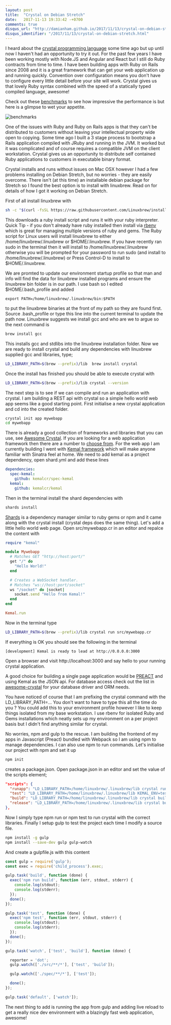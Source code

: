 ```yaml
---
layout: post
title:  "Crystal on Debian Stretch"
date:   2017-11-13 19:33:42 -+0700
comments: true
disqus_url: "http://damianham.github.io/2017/11/13/crystal-on-debian-stretch.html"
disqus_identifier: "/2017/11/13/crystal-on-debian-stretch.html"
---
```

I heard about the [crystal programming language](http://crystal-lang.org/) some time ago but up until now I haven't
had an opportunity to try it out.  For the past few years I have been working mostly with Node.JS and Angular and React but I still do Ruby contracts from time to time.  I have been building apps with Ruby on Rails since 2008 and it is a great framework that can get your web application up and running quickly.  Convention over configuration means you don't have to configure every little detail before your site will work.  Crystal gives us that lovely Ruby syntax combined with the speed of a statically typed compiled language, awesome!

Check out these [benchmarks](https://github.com/kostya/benchmarks) to see how impressive the performance is but here is a glimpse to wet your appetite.

![benchmarks](http://i.imgur.com/cjoXet6.png)

One of the issues with Ruby and Ruby on Rails apps is that they can't be distributed to customers without leaving your intellectual property wide open to copying.  Some time ago I built a 3 stage process to bootstrap a Rails application compiled with JRuby and running in the JVM.  It worked but it was complicated and of course requires a compatible JVM on the client workstation.  Crystal gives us an opportunity to distribute self contained Ruby applications to customers in executable binary format.

Crystal installs and runs without issues on Mac OSX however I had a few problems installing on Debian Stretch, but no worries - they are easily overcome.  There isn't (at this time) an installable debian package for Stretch so I found the best option is to install with linuxbrew.  Read on for details of how I got it working on Debian Stretch.

First of all install linuxbrew with
```sh
sh -c "$(curl -fsSL https://raw.githubusercontent.com/Linuxbrew/install/master/install.sh)"
```
This downloads a ruby install script and runs it with your ruby interpreter.  Quick Tip - if you don't already have ruby installed then install via [rbenv](https://github.com/rbenv/rbenv) which is great for managing multiple versions of ruby and gems.  The Ruby script for Linux users will install linuxbrew to either /home/linuxbrew/.linuxbrew or $HOME/.linuxbrew.  If you have recently ran sudo in the terminal then it will install to /home/linuxbrew/.linuxbrew otherwise you will be prompted for your password to run sudo (and install to /home/linuxbrew/.linuxbrew) or Press Control-D to install to $HOME/.linuxbrew.

We are promted to update our environment startup profile so that man and info will find the data for linuxbrew installed programs and ensure the linuxbrew bin folder is in our path.  I use bash so I edited $HOME/.bash_profile and added
```
export PATH=/home/linuxbrew/.linuxbrew/bin:$PATH
```

to put the linuxbrew binaries at the front of my path so they are found first.  Source .bash_profile or type this line into the current terminal to update the path now.  Linuxbrew suggests we install gcc and who are we to argue so the next command is
```sh
brew install gcc
```

This installs gcc and stdlibs into the linuxbrew installation folder.  Now we are ready to install crystal and build any dependencies with linuxbrew supplied gcc and libraries, type;
```sh
LD_LIBRARY_PATH=$(brew --prefix)/lib  brew install crystal
```

Once the install has finished you should be able to execute crystal with
```sh
LD_LIBRARY_PATH=$(brew --prefix)/lib crystal --version
```

The next step is to see if we can compile and run an application with crystal.  I am building a REST api with crystal so a simple hello world web app seems like a good starting point.  First initialise a new crystal application and cd into the created folder.
```sh
crystal init app mywebapp
cd mywebapp
```

There is already a good collection of frameworks and libraries that you can use, see [Awesome Crystal](https://github.com/veelenga/awesome-crystal). If you are looking for a web application framework then there are a number to [choose from](https://github.com/veelenga/awesome-crystal#web-frameworks).  For the web app I am currently building I went with [Kemal framework](http://kemalcr.com/) which will make anyone familiar with Sinatra feel at home.  We need to add kemal as a project dependency, open shard.yml and add these lines
```yaml
dependencies:
  spec-kemal:
    github: kemalcr/spec-kemal
  kemal:
    github: kemalcr/kemal
```

Then in the terminal install the shard dependencies with
```sh
shards install
```
[Shards](https://github.com/crystal-lang/shards) is a dependency manager similar to ruby gems or npm and it came along with the crystal install (crystal deps does the same thing).  Let's add a little hello world web page.  Open src/mywebapp.cr in an editor and repalce the content with

```ruby
require "kemal"

module Mywebapp
  # Matches GET "http://host:port/"
  get "/" do
    "Hello World!"
  end

  # Creates a WebSocket handler.
  # Matches "ws://host:port/socket"
  ws "/socket" do |socket|
    socket.send "Hello from Kemal!"
  end
end

Kemal.run
```
Now in the terminal type
```sh
LD_LIBRARY_PATH=$(brew --prefix)/lib crystal run src/mywebapp.cr
```

If everything is OK you should see the following in the terminal
```
[development] Kemal is ready to lead at http://0.0.0.0:3000
```
Open a browser and visit http://localhost:3000 and say hello to your running crystal application.

A good choice for building a single page application would be [PREACT](https://preactjs.com/) and using Kemal as the JSON api.  For database access check out the list in [awesome-crystal](https://github.com/veelenga/awesome-crystal) for your database driver and ORM needs.  

You have noticed of course that I am prefixing the crystal command with the LD_LIBRARY_PATH=...
You don't want to have to type this all the time do you ?  You could add this to your environment profile however I like to keep things isolated from my base workstation.  I use rbenv for isolated Ruby and Gems installations which neatly sets up my environment on a per project basis but I didn't find anything similar for crystal.

No worries, npm and gulp to the rescue.  I am building the frontend of my apps in Javascript (Preact) bundled with Webpack so I am using npm to manage dependencies.  I can also use npm to run commands. Let's initialise our project with npm and set it up
```sh
npm init
```

creates a package.json.  Open package.json in an editor and set the value of the scripts element;
```json
"scripts": {
  "runapp": "LD_LIBRARY_PATH=/home/linuxbrew/.linuxbrew/lib crystal run src/mywebapp.cr",
  "test": "LD_LIBRARY_PATH=/home/linuxbrew/.linuxbrew/lib KEMAL_ENV=test crystal spec",
  "build": "LD_LIBRARY_PATH=/home/linuxbrew/.linuxbrew/lib crystal build src/mywebapp.cr",
  "release": "LD_LIBRARY_PATH=/home/linuxbrew/.linuxbrew/lib crystal build --release src/mywebapp.cr"
},
```

Now I simply type npm run or npm test to run crystal with the correct libraries.  Finally I setup gulp to test the project each time I modify a source file.
```sh
npm install -g gulp
npm install --save-dev gulp gulp-watch
```

And create a gulpfile.js with this content
```js
const gulp = require('gulp');
const exec = require('child_process').exec;

gulp.task('build', function (done) {
  exec('npm run build', function (err, stdout, stderr) {
    console.log(stdout);
    console.log(stderr);
  });
  done();
});

gulp.task('test', function (done) {
  exec('npm test', function (err, stdout, stderr) {
    console.log(stdout);
    console.log(stderr);
  });
  done();
});

gulp.task('watch', ['test', 'build'], function (done) {

  reporter = 'dot';
  gulp.watch(['./src/**/*'], ['test', 'build']);

  gulp.watch(['./spec/**/*'], ['test']);

  done();
});

gulp.task('default', ['watch']);
```

The next thing to add is running the app from gulp and adding live reload to get a really nice dev environment with a blazingly fast web application, awesome!
